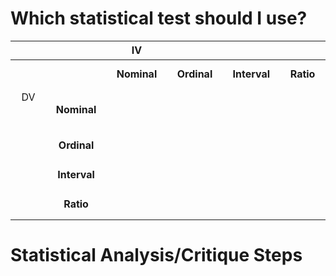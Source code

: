 # Which statistical test should I use?

| <img width="441" height="1"> |  <img width="441" height="1"> | IV<img width="441" height="1"> | <img width="441" height="1"> | <img width="441" height="1"> | <img width="441" height="1"> |
| :---: | :---: | :---: | :---: | :---: | :---: |
| <img width="441" height="1"><br><br><br> |  | **Nominal**  | **Ordinal** | **Interval** | **Ratio** |
| DV<img width="441" height="1"><br><br><br> | **Nominal** |  |  |  |  |
| <img width="441" height="1"><br><br><br> | **Ordinal** |  |  |  |  |
| <img width="441" height="1"><br><br><br> | **Interval** |  |  |  |  |
| <img width="441" height="1"><br><br><br> | **Ratio** |  |  |  |  |

# Statistical Analysis/Critique Steps
